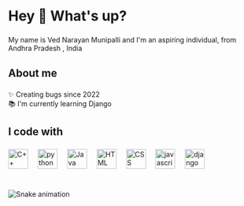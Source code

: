 <h1 align="left">Hey 👋 What's up?</h1>

###

<p align="left">My name is Ved Narayan Munipalli and I'm an aspiring individual, from Andhra Pradesh , India</p>

###

<h2 align="left">About me</h2>

###

<p align="left">✨ Creating bugs since 2022<br>📚 I'm currently learning Django<br></p>

###

<h2 align="left">I code with</h2>

###

<div align="left">
  <img src="https://cdn.jsdelivr.net/gh/devicons/devicon@latest/icons/cplusplus/cplusplus-original.svg" height="40" alt="C++ logo" />
  <img width="12" />
  <img src="https://cdn.jsdelivr.net/gh/devicons/devicon@latest/icons/python/python-original.svg"  height="40" alt="python logo" />
  <img width="12" />
  <img src="https://cdn.jsdelivr.net/gh/devicons/devicon@latest/icons/java/java-original.svg" height="40" alt="Java logo" />
  <img width="12" />
  <img src="https://cdn.jsdelivr.net/gh/devicons/devicon@latest/icons/html5/html5-original.svg" height="40" alt="HTML logo" />
  <img width="12" />
  <img src="https://cdn.jsdelivr.net/gh/devicons/devicon@latest/icons/css3/css3-original.svg" height="40" alt="CSS logo" />
  <img width="12" />
  <img src="https://cdn.jsdelivr.net/gh/devicons/devicon/icons/javascript/javascript-original.svg" height="40" alt="javascript logo"  />
  <img width="12" />
  <img src="https://cdn.jsdelivr.net/gh/devicons/devicon@latest/icons/django/django-plain.svg" height="40" alt="django logo"  />
</div>

###
###

<br clear="both">

<img src="https://raw.githubusercontent.com/maurodesouza/maurodesouza/output/snake.svg" alt="Snake animation" />

###
